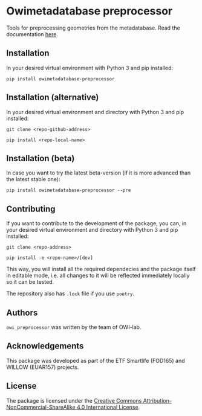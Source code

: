 # Owimetadatabase preprocessor

Tools for preprocessing geometries from the metadatabase. Read the documentation [here](https://owi-lab.github.io/owimetadatabase-preprocessor/).

## Installation

In your desired virtual environment with Python 3 and pip installed:

``pip install owimetadatabase-preprocessor``

## Installation (alternative)

In your desired virtual environment and directory with Python 3 and pip installed:

``git clone <repo-github-address>``

``pip install <repo-local-name>``

## Installation (beta)

In case you want to try the latest beta-version (if it is more advanced than the latest stable one):

``pip install owimetadatabase-preprocessor --pre``

## Contributing

If you want to contribute to the development of the package, you can, in your desired virtual environment and directory with Python 3 and pip installed:

``git clone <repo-address>``

``pip install -e <repo-name>/[dev]``

This way, you will install all the required dependecies and the package itself in editable mode, i.e. all changes to it will be reflected immediately locally so it can be tested.

The repository also has ``.lock`` file if you use ``poetry``.

## Authors

`owi_preprocessor` was written by the team of OWI-lab.

## Acknowledgements

This package was developed as part of the ETF Smartlife (FOD165) and WILLOW (EUAR157) projects.

## License

The package is licensed under the [Creative Commons Attribution-NonCommercial-ShareAlike 4.0 International License](https://creativecommons.org/licenses/by-nc-sa/4.0/).